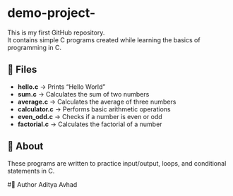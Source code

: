 # demo-project-

This is my first GitHub repository.  
It contains simple C programs created while learning the basics of programming in C.

## 📂 Files

- **hello.c** → Prints “Hello World”
- **sum.c** → Calculates the sum of two numbers
- **average.c** → Calculates the average of three numbers
- **calculator.c** → Performs basic arithmetic operations
- **even_odd.c** → Checks if a number is even or odd
- **factorial.c** → Calculates the factorial of a number

## 🧠 About
These programs are written to practice input/output, loops, and conditional statements in C.

#👤 Author
Aditya Avhad
